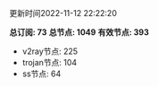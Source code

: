 更新时间2022-11-12 22:22:20

**总订阅: 73**
**总节点: 1049**
**有效节点: 393**
- v2ray节点: 225
- trojan节点: 104
- ss节点: 64
